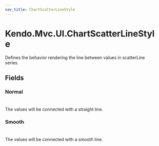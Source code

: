 ```yaml
---
nav_title: ChartScatterLineStyle
---
```


# Kendo.Mvc.UI.ChartScatterLineStyle
Defines the behavior rendering the line between values in scatterLine series.


## Fields


### Normal
#
The values will be connected with a straight line.

### Smooth
#
The values will be connected with a smooth line.




